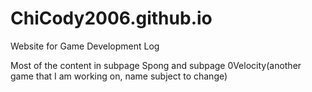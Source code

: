 # ChiCody2006.github.io

Website for Game Development Log

Most of the content in subpage Spong and subpage 0Velocity(another game that I am working on, name subject to change)
